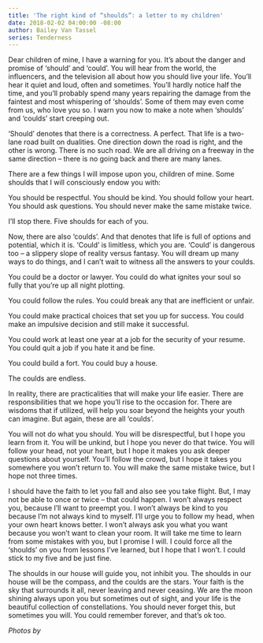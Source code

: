 ```yaml
---
title: 'The right kind of “shoulds”: a letter to my children'
date: 2018-02-02 04:00:00 -08:00
author: Bailey Van Tassel
series: Tenderness
---
```


Dear children of mine, I have a warning for you. It’s about the danger and promise of ‘should’ and ‘could’. You will hear from the world, the influencers, and the television all about how you should live your life. You’ll hear it quiet and loud, often and sometimes. You’ll hardly notice half the time, and you’ll probably spend many years repairing the damage from the faintest and most whispering of ‘shoulds’. Some of them may even come from us, who love you so. I warn you now to make a note when ‘shoulds’ and ‘coulds’ start creeping out.  

‘Should’ denotes that there is a correctness. A perfect. That life is a two-lane road built on dualities. One direction down the road is right, and the other is wrong. There is no such road. We are all driving on a freeway in the same direction – there is no going back and there are many lanes. 

There are a few things I will impose upon you, children of mine. Some shoulds that I will consciously endow you with:

You should be respectful. You should be kind. You should follow your heart. You should ask questions. You should never make the same mistake twice.

I’ll stop there. Five shoulds for each of you. 

Now, there are also ‘coulds’. And that denotes that life is full of options and potential, which it is. ‘Could’ is limitless, which you are. ‘Could’ is dangerous too – a slippery slope of reality versus fantasy. You will dream up many ways to do things, and I can’t wait to witness all the answers to your coulds. 

You could be a doctor or lawyer. You could do what ignites your soul so fully that you’re up all night plotting. 

You could follow the rules. You could break any that are inefficient or unfair. 

You could make practical choices that set you up for success. You could make an impulsive decision and still make it successful.  

You could work at least one year at a job for the security of your resume. You could quit a job if you hate it and be fine. 

You could build a fort. You could buy a house. 

The coulds are endless. 

In reality, there are practicalities that will make your life easier. There are responsibilities that we hope you’ll rise to the occasion for. There are wisdoms that if utilized, will help you soar beyond the heights your youth can imagine. But again, these are all ‘coulds’. 

You will not do what you should. You will be disrespectful, but I hope you learn from it. You will be unkind, but I hope you never do that twice. You will follow your head, not your heart, but I hope it makes you ask deeper questions about yourself. You’ll follow the crowd, but I hope it takes you somewhere you won’t return to. You will make the same mistake twice, but I hope not three times. 

I should have the faith to let you fall and also see you take flight. But, I may not be able to once or twice – that could happen. I won’t always respect you, because I’ll want to preempt you. I won’t always be kind to you because I’m not always kind to myself. I’ll urge you to follow my head, when your own heart knows better. I won’t always ask you what you want because you won’t want to clean your room. It will take me time to learn from some mistakes with you, but I promise I will. I could force all the ‘shoulds’ on you from lessons I’ve learned, but I hope that I won’t. I could stick to my five and be just fine. 

The shoulds in our house will guide you, not inhibit you. The shoulds in our house will be the compass, and the coulds are the stars. Your faith is the sky that surrounds it all, never leaving and never ceasing. We are the moon shining always upon you but sometimes out of sight, and your life is the beautiful collection of constellations.  You should never forget this, but sometimes you will. You could remember forever, and that’s ok too. 

_Photos by_